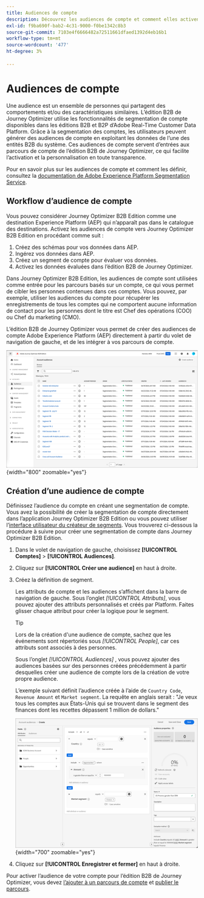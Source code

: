 ```yaml
---
title: Audiences de compte
description: Découvrez les audiences de compte et comment elles activent les parcours basés sur un compte.
exl-id: f9ba690f-bab2-4c31-9000-f0be1342c8b3
source-git-commit: 7103e4f6666482a72511661dfaed1392d4eb16b1
workflow-type: tm+mt
source-wordcount: '477'
ht-degree: 3%

---
```


# Audiences de compte

Une audience est un ensemble de personnes qui partagent des comportements et/ou des caractéristiques similaires. L’édition B2B de Journey Optimizer utilise les fonctionnalités de segmentation de compte disponibles dans les éditions B2B et B2P d’Adobe Real-Time Customer Data Platform. Grâce à la segmentation des comptes, les utilisateurs peuvent générer des audiences de compte en exploitant les données de l’une des entités B2B du système. Ces audiences de compte servent d’entrées aux parcours de compte de l’édition B2B de Journey Optimizer, ce qui facilite l’activation et la personnalisation en toute transparence.

Pour en savoir plus sur les audiences de compte et comment les définir, consultez la [documentation de Adobe Experience Platform Segmentation Service](https://experienceleague.adobe.com/en/docs/experience-platform/segmentation/ui/account-audiences).

## Workflow d’audience de compte

Vous pouvez considérer Journey Optimizer B2B Edition comme une destination Experience Platform (AEP) qui n’apparaît pas dans le catalogue des destinations. Activez les audiences de compte vers Journey Optimizer B2B Edition en procédant comme suit :

1. Créez des schémas pour vos données dans AEP.
1. Ingérez vos données dans AEP.
1. Créez un segment de compte pour évaluer vos données.
1. Activez les données évaluées dans l’édition B2B de Journey Optimizer.

Dans Journey Optimizer B2B Edition, les audiences de compte sont utilisées comme entrée pour les parcours basés sur un compte, ce qui vous permet de cibler les personnes contenues dans ces comptes. Vous pouvez, par exemple, utiliser les audiences du compte pour récupérer les enregistrements de tous les comptes qui ne comportent aucune information de contact pour les personnes dont le titre est Chef des opérations (COO) ou Chef du marketing (CMO).

L’édition B2B de Journey Optimizer vous permet de créer des audiences de compte Adobe Experience Platform (AEP) directement à partir du volet de navigation de gauche, et de les intégrer à vos parcours de compte.

![Accès aux audiences de compte](./assets/account-audiences-browse.png){width="800" zoomable="yes"}

## Création d’une audience de compte

Définissez l’audience du compte en créant une segmentation de compte. Vous avez la possibilité de créer la segmentation de compte directement dans l’application Journey Optimizer B2B Edition ou vous pouvez utiliser l’[interface utilisateur du créateur de segments](https://experienceleague.adobe.com/en/docs/experience-platform/segmentation/ui/segment-builder). Vous trouverez ci-dessous la procédure à suivre pour créer une segmentation de compte dans Journey Optimizer B2B Edition.

1. Dans le volet de navigation de gauche, choisissez **[!UICONTROL Comptes]** > **[!UICONTROL Audiences]**.

1. Cliquez sur **[!UICONTROL Créer une audience]** en haut à droite.

1. Créez la définition de segment.

   Les attributs de compte et les audiences s’affichent dans la barre de navigation de gauche. Sous l’onglet _[!UICONTROL Attributs]_, vous pouvez ajouter des attributs personnalisés et créés par Platform. Faites glisser chaque attribut pour créer la logique pour le segment.

   >[!TIP]
   >
   >Lors de la création d&#39;une audience de compte, sachez que les événements sont répertoriés sous _[!UICONTROL People]_, car ces attributs sont associés à des personnes.<br/>
   >
   >Sous l’onglet _[!UICONTROL Audiences]_ , vous pouvez ajouter des audiences basées sur des personnes créées précédemment à partir desquelles créer une audience de compte lors de la création de votre propre audience.

   L’exemple suivant définit l’audience créée à l’aide de `Country Code`, `Revenue Amount` et `Market segment`. La requête en anglais serait : &quot;Je veux tous les comptes aux États-Unis qui se trouvent dans le segment des finances dont les recettes dépassent 1 million de dollars.&quot;

   ![Exemple de créateur de segments d’audience de compte](./assets/audience-segment-builder-US-finance-1M.png){width="700" zoomable="yes"}

1. Cliquez sur **[!UICONTROL Enregistrer et fermer]** en haut à droite.

Pour activer l’audience de votre compte pour l’édition B2B de Journey Optimizer, vous devez [l’ajouter à un parcours de compte](../journeys/journey-overview.md#add-the-account-audience-for-your-journey) et [publier le parcours](../journeys/journey-overview.md).

